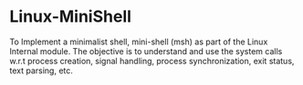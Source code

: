 # Linux-MiniShell
To Implement a minimalist shell, mini-shell (msh) as part of the Linux Internal module. 
The objective is to understand and use the system calls w.r.t process creation, signal handling,
 process synchronization, exit status, text parsing, etc.
